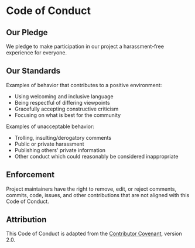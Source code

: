# Code of Conduct

## Our Pledge

We pledge to make participation in our project a harassment-free experience for everyone.

## Our Standards

Examples of behavior that contributes to a positive environment:

* Using welcoming and inclusive language
* Being respectful of differing viewpoints
* Gracefully accepting constructive criticism
* Focusing on what is best for the community

Examples of unacceptable behavior:

* Trolling, insulting/derogatory comments
* Public or private harassment
* Publishing others' private information
* Other conduct which could reasonably be considered inappropriate

## Enforcement

Project maintainers have the right to remove, edit, or reject comments, commits, code, issues, and other contributions that are not aligned with this Code of Conduct.

## Attribution

This Code of Conduct is adapted from the [Contributor Covenant](https://www.contributor-covenant.org/), version 2.0.